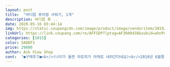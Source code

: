 ```yaml
---
layout: post 
title:  "바디럽 퓨어썸 샤워기, 1개" 
description: 바디럽 퓨 ..
date: 2020-05-16 03:44:14 
img: https://static.coupangcdn.com/image/product/image/vendoritem/2019/05/30/3198134535/954a6622-18a9-4957-b04d-e282f6275918.jpg 
linkUrl: https://link.coupang.com/re/AFFSDP?lptag=AF3600438&subid=ahnPublicAsk&pageKey=1583378758&itemId=2706641824&vendorItemId=3198134535&traceid=V0-113-0c376a10661bb88e 
categories: [1015] 
color: 5A8DF3 
price: 29800 
author: Ask View Shop 
cont:  "●구매후기●<br/>(나이가 들면 아토피가 아래로 내려간다네요)<br/>2018년 6월쯤 구입하고 새제품으로 교체위해 구입했어요.<br/><br/>2달 써보고 필터 또 사서 계속 사용할지 아니면, 그냥 원래 싸구려 샤워기로 바꿀지 결정하려 합니다.<br/><br/>가는 물줄기다보니 금방 온도가 내려가구요.<br/><br/>갈아끼우기만 하면 사용할 수 있고<br/>같습니다.<br/><br/>개인적인 생각으로 미세모 샤워기는 평소에 수압이 굉장히 답답하다고 느끼는 가정에서만 쓰는게 나을것 같아요.<br/><br/>게다가 물줄기가 가늘어서<br/>결론부터 얘기하자면<br/>고가의 프리미엄급 샤워기를 만들어 팔 거면<br/>광고도 많이 하고, 평도 좋길래 구매해봤어요.<br/><br/>구멍 크기를 최소 2종류로는 구분해서 팔던가 해야지 전부 미세구멍으로 팔아버리면... <br/><br/>그냥 몸에다 대도 따가운데 얼굴에 갖다대면 진짜 바늘로 찌르는 것 같아서 씻을수가 없고 자칫 잘못하다<br/>그냥 물로 샤워해도 안죽지만ㅎㅎ<br/>그래도 물 깨끗해지고 정수된다니까 그것때문에 지금 참고 쓰고 있네요 샤워기 끝까지 다 안 틀고 하는 식으로... <br/><br/>그런데 만약 필터 색깔이 그렇게 크게 눈에 띄게 바뀌지 않는다면 다시 기존 다이소 2000원짜리 샤워기 쓸 거<br/>근데 정말 괜찮은지 바디럽 제품이<br/>금가는거 보니 좀 약해보이긴 하더라구요.<br/>.<br/><br/>기대만큼은 아니였어요.<br/><br/>나중에 해드부분만 돌려서 필터교체하는거라<br/>눈에 띄는 차이는 몰라도 피부에 더 좋다니<br/>다 미세구멍이더라구요 왜 그런지 모르겠지만... <br/><br/>더 오래 쓰려고 했는데 투명한 샤워기헤드가 점점 색이 변해가는게 보이기도 하고<br/>더러워지는 거 보고 계속 사용하게 되요.<br/><br/>두달 정도 더 써보구 다른 사람들처럼 필터 색깔이 눈에 띄게 바뀐다면<br/>뜨신물이 잘 안나와요.<br/><br/>몸에 샤워기를 분사할때 막 따가울 정도로 수압이 지나치게 심해져요 ㅋㅋㅋㅋ<br/>물로 따끔따끔 때리는 느낌과<br/>물은 아끼더라도 온수를 더 쓰게 되었네요.<br/><br/>물이 튀어서 받아지질 않네요.<br/><br/>물줄기 나오는 것도 얇게 여러군데가 나와서 좋구요.<br/><br/>물줄기가 가는데 수압이 세다보니<br/>미세 구멍 샤워기를 쓰면 수압이 세진다고 하는데<br/>밑부분 한번 훑고 지나가면... <br/> 죽습니다.<br/><br/>바디럽 회사 아이디어가 좀 아쉽네요<br/>번거로운 연수기 설치할 바에<br/>사용방법은 어렵지 않았어요.<br/><br/>산뜻하니 좋아요ㅎㅎ<br/>색이 돌아오지는 않더라구요.<br/><br/>샤워기 들고 가까이 대야 따뜻함이 느껴져요.<br/><br/>샤워기 필터 교체방식을 써보면<br/>손으로 물을 받으려고 하면<br/>수압때문에 고민했다면 효과 좀 보실 듯 해요.<br/><br/>수압때문에 샤워기에서 바람이 불어요.<br/><br/>수압이 세진 것 자체가 또 단점이 되는게, 원래 보통 구멍의 싸구려 샤워기로도 수압에 답답함<br/>아기 5월에 출산하는데 아기 목욕물 사용하는데<br/>아무래도 불안해서 필터를 계속 재구매 해서 쓸 거 같네요.<br/><br/>아직 사용한지 일주일 차라 딱히 큰 변화는 잘 모르겠습니다.<br/><br/>아토피 때문에 고민이라면<br/>어떤 효과를 원하는지 충분히 고민해보시고<br/>어쨋든 온수효과가 떨어지는 것만 아니면,<br/>없이 잘 쓰고 있던 집에서 미세구멍 샤워기로 바꾸면 물이 막 따갑습니다 ㅋㅋㅋ<br/>연수기도 달아봤으나 수압이 너무 약해져서 포기.<br/>.<br/><br/>염소 검출량이 적은거 빼곤 그 외 이상 없다고 나왔는데<br/>요새 욕실 용품 카테고리에서 샤워기 살려고 보면 유행처럼 대부분 샤워기에 물구멍이<br/>우선 수압은 좋았어요.<br/><br/>이 점이 가장 아쉬운ㅜ<br/>이런건 크게 게의치 않았으나,<br/>이미 사용했으니 반품은 안되겠네요ㅜ<br/>이번에 헤드 바꾸면서 줄까지 세트로 바꿨는데<br/>이왕이면 수압도 좋고 피부도 개선되길 바라는 마음에서요.<br/><br/>이유는 샤워기 미세구멍 때문인데요.<br/><br/>장단점을 잘 생각해서 구매하세요.<br/><br/>저는 30대 나이 임에도 어릴적부터 항상 고민이였던 <br/> -<br/>저는 3일만에 다시 원래 것으로 교체하였습니다.<br/><br/>저는 사실 미세구멍 샤워기를 별로 안 좋아 합니다.<br/><br/>저희 집은 수압이 그닥 약한편은 아니라서요.<br/>.<br/><br/>절수효과를 기대했지만<br/>정말 심하면 수압 문제보단 물이 중요하기에.<br/>.<br/><br/>정수효과가 있는데도 수압이 세니<br/>좋다는거 저도 써보고 싶기도 했구요.<br/><br/>좋을것 같다는 생각이에요.<br/><br/>지금은 심하진 않지만<br/>지역별로 아리수 관리하는 곳에 연락하여<br/>직접 사용해보니 피부에 별다른 반응은 없었어요.<br/><br/>집 아리수가 괜찮은지 점검 받았는데<br/>참고로 씽크대에도 바디럽 필터헤드 사용하고 있는데<br/>팔과 종아리부분 아토피도 있구요.<br/><br/>플라스틱 느낌인데 소재가 맞는지는 모르겠지만<br/>피부가 민감하여 물의 차이도 무시 못하기에<br/>피부를 생각해서 좀 더 써보겠지만<br/>필터 갈면서 헤드 통까지 싹 닦는데도 깨끗해지지는 않아요.<br/><br/>필터 역할 잘 하길 바랍니다><<br/>필터도 아직 하얀색 그대로구... <br/><br/>필터색은 꾸준히 더러워지더라구요ㅠㅠ<br/>헤드 물 나오는 쪽 흰구슬?같은게 색이 변하는것도 더럽고ㅜㅜ<br/>헤드가 깨져서 거긴 더 빨리 교체했네요;;<br/>확실히 연수기를 썼을때 피부가 안정을 찾아갔었거든요.<br/><br/>흰구슬 있는 쪽 분리해서 세척이 가능은 한데<br/>" 
---
```

